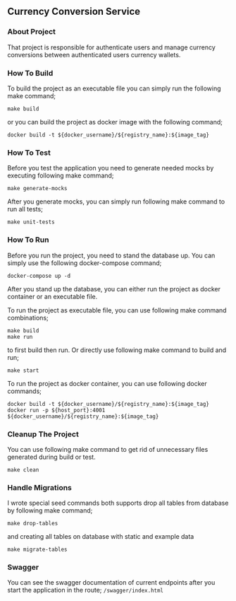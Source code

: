 ## Currency Conversion Service

### About Project
That project is responsible for authenticate users and manage 
currency conversions between authenticated users currency wallets.

### How To Build

To build the project as an executable file you can simply run
the following make command;
```shell
make build
```

or you can build the project as docker image with the following
command;
```shell
docker build -t ${docker_username}/${registry_name}:${image_tag}
```

### How To Test

Before you test the application you need to generate needed mocks
by executing following make command;

````shell
make generate-mocks
````

After you generate mocks, you can simply run following make command
to run all tests;

````shell
make unit-tests
````

### How To Run
Before you run the project, you need to stand the database up.
You can simply use the following docker-compose command;
````shell
docker-compose up -d
````

After you stand up the database, you can either run the project
as docker container or an executable file.

To run the project as executable file, you can use following 
make command combinations;

````shell
make build
make run
````
to first build then run. Or directly use following make command 
to build and run;
````shell
make start
````

To run the project as docker container, you can use following docker
commands;
````shell
docker build -t ${docker_username}/${registry_name}:${image_tag}
docker run -p ${host_port}:4001 ${docker_username}/${registry_name}:${image_tag}
````
### Cleanup The Project

You can use following make command to get rid of unnecessary
files generated during build or test.
````shell
make clean
````
### Handle Migrations

I wrote special seed commands both supports drop all tables
from database by following make command;
````shell
make drop-tables
````
and creating all tables on database with static and example data
````shell
make migrate-tables
````

### Swagger

You can see the swagger documentation of current endpoints after
you start the application in the route;
`/swagger/index.html`